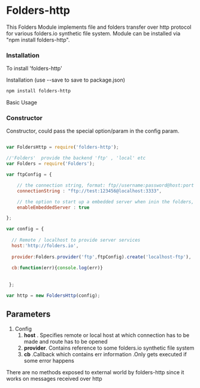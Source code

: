 Folders-http
=============

This Folders Module implements file and folders transfer over http protocol for various folders.io synthetic file system.
Module can be installed via "npm install folders-http".


### Installation 


To install 'folders-http' 

Installation (use --save to save to package.json)

```sh
npm install folders-http
```


Basic Usage


### Constructor

Constructor, could pass the special option/param in the config param.

```js

var FoldersHttp = require('folders-http');

//'Folders'  provide the backend 'ftp' , 'local' etc 
var Folders = require('Folders');

var ftpConfig = {

    // the connection string, format: ftp//username:password@host:port
    connectionString : "ftp://test:123456@localhost:3333",

    // the option to start up a embedded server when inin the folders, used in test/debug
    enableEmbeddedServer : true     

};

var config = {
  
  // Remote / localhost to provide server services   
  host:'http://folders.io',
  
  provider:Folders.provider('ftp',ftpConfig).create('localhost-ftp'),
  
  cb:function(err){console.log(err)}
  
 
 };

var http = new FoldersHttp(config);

```

## Parameters

1. Config
	1. **host** . Specifies remote or local host at which connection has to be made and route has to be opened
	2. **provider**. Contains reference to  some folders.io synthetic file system
	3. **cb** .Callback which contains err information .Only gets executed if some error happens
	

There are no methods exposed to external world by folders-http since it works on messages received over http 